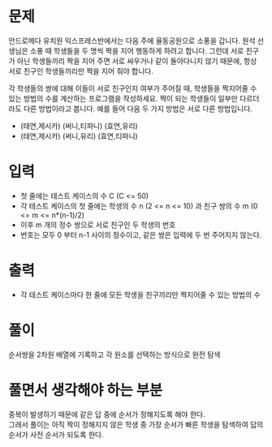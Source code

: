 # 문제

안드로메다 유치원 익스프레스반에서는 다음 주에 율동공원으로 소풍을 갑니다. 원석 선생님은 소풍 때 학생들을 두 명씩 짝을 지어 행동하게 하려고 합니다. 그런데 서로 친구가 아닌 학생들끼리 짝을 지어 주면 서로 싸우거나 같이 돌아다니지 않기 때문에, 항상 서로 친구인 학생들끼리만 짝을 지어 줘야 합니다.

각 학생들의 쌍에 대해 이들이 서로 친구인지 여부가 주어질 때, 학생들을 짝지어줄 수 있는 방법의 수를 계산하는 프로그램을 작성하세요. 짝이 되는 학생들이 일부만 다르더라도 다른 방법이라고 봅니다. 예를 들어 다음 두 가지 방법은 서로 다른 방법입니다.

- (태연,제시카) (써니,티파니) (효연,유리)
- (태연,제시카) (써니,유리) (효연,티파니)
  

# 입력  

- 첫 줄에는 테스트 케이스의 수 C (C <= 50)
- 각 테스트 케이스의 첫 줄에는 학생의 수 n (2 <= n <= 10) 과 친구 쌍의 수 m (0 <= m <= n*(n-1)/2)
- 이후 m 개의 정수 쌍으로 서로 친구인 두 학생의 번호
- 번호는 모두 0 부터 n-1 사이의 정수이고, 같은 쌍은 입력에 두 번 주어지지 않는다.
  

# 출력  

- 각 테스트 케이스마다 한 줄에 모든 학생을 친구끼리만 짝지어줄 수 있는 방법의 수

# 풀이  
순서쌍을 2차원 배열에 기록하고 각 원소를 선택하는 방식으로 완전 탐색
  

# 풀면서 생각해야 하는 부분  

중복이 발생하기 때문에 같은 답 중에 순서가 정해지도록 해야 한다.  
그래서 풀이는 아직 짝이 정해지지 않은 학생 중 가장 순서가 빠른 학생을 탐색하여 답의 순서가 사전 순서가 되도록 한다.